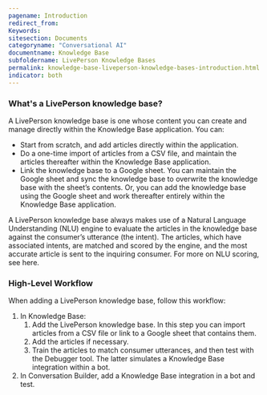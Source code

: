 ```yaml
---
pagename: Introduction
redirect_from:
Keywords:
sitesection: Documents
categoryname: "Conversational AI"
documentname: Knowledge Base
subfoldername: LivePerson Knowledge Bases
permalink: knowledge-base-liveperson-knowledge-bases-introduction.html
indicator: both
---
```


### What's a LivePerson knowledge base?

A LivePerson knowledge base is one whose content you can create and manage directly within the Knowledge Base application. You can:

* Start from scratch, and add articles directly within the application.
* Do a one-time import of articles from a CSV file, and maintain the articles thereafter within the Knowledge Base application.
* Link the knowledge base to a Google sheet. You can maintain the Google sheet and sync the knowledge base to overwrite the knowledge base with the sheet’s contents. Or, you can add the knowledge base using the Google sheet and work thereafter entirely within the Knowledge Base application.

A LivePerson knowledge base always makes use of a Natural Language Understanding (NLU) engine to evaluate the articles in the knowledge base against the consumer’s utterance (the intent). The articles, which have associated intents, are matched and scored by the engine, and the most accurate article is sent to the inquiring consumer. For more on NLU scoring, see here.

### High-Level Workflow

When adding a LivePerson knowledge base, follow this workflow:

1. In Knowledge Base:
    1. Add the LivePerson knowledge base. In this step you can import articles from a CSV file or link to a Google sheet that contains them.
    2. Add the articles if necessary.
    3. Train the articles to match consumer utterances, and then test with the Debugger tool. The latter simulates a Knowledge Base integration within a bot.
2. In Conversation Builder, add a Knowledge Base integration in a bot and test.

